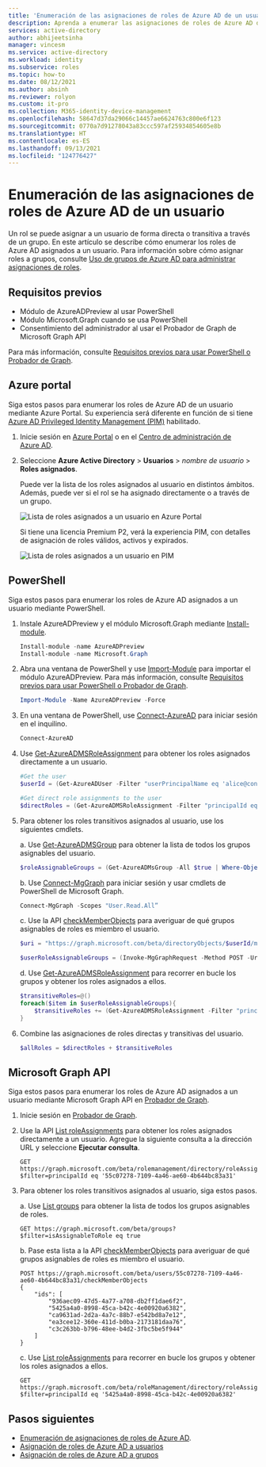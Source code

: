 ```yaml
---
title: 'Enumeración de las asignaciones de roles de Azure AD de un usuario: Azure Active Directory'
description: Aprenda a enumerar las asignaciones de roles de Azure AD de un usuario.
services: active-directory
author: abhijeetsinha
manager: vincesm
ms.service: active-directory
ms.workload: identity
ms.subservice: roles
ms.topic: how-to
ms.date: 08/12/2021
ms.author: absinh
ms.reviewer: rolyon
ms.custom: it-pro
ms.collection: M365-identity-device-management
ms.openlocfilehash: 58647d37da29066c14457ae6624763c800e6f123
ms.sourcegitcommit: 0770a7d91278043a83ccc597af25934854605e8b
ms.translationtype: HT
ms.contentlocale: es-ES
ms.lasthandoff: 09/13/2021
ms.locfileid: "124776427"
---
```

# <a name="list-azure-ad-role-assignments-for-a-user"></a>Enumeración de las asignaciones de roles de Azure AD de un usuario

Un rol se puede asignar a un usuario de forma directa o transitiva a través de un grupo. En este artículo se describe cómo enumerar los roles de Azure AD asignados a un usuario. Para información sobre cómo asignar roles a grupos, consulte [Uso de grupos de Azure AD para administrar asignaciones de roles](groups-concept.md).

## <a name="prerequisites"></a>Requisitos previos

- Módulo de AzureADPreview al usar PowerShell
- Módulo Microsoft.Graph cuando se usa PowerShell
- Consentimiento del administrador al usar el Probador de Graph de Microsoft Graph API

Para más información, consulte [Requisitos previos para usar PowerShell o Probador de Graph](prerequisites.md).

## <a name="azure-portal"></a>Azure portal
Siga estos pasos para enumerar los roles de Azure AD de un usuario mediante Azure Portal. Su experiencia será diferente en función de si tiene [Azure AD Privileged Identity Management (PIM)](../privileged-identity-management/pim-configure.md) habilitado.

1. Inicie sesión en [Azure Portal](https://portal.azure.com) o en el [Centro de administración de Azure AD](https://aad.portal.azure.com).

2. Seleccione **Azure Active Directory** > **Usuarios** > *nombre de usuario* > **Roles asignados**.

    Puede ver la lista de los roles asignados al usuario en distintos ámbitos. Además, puede ver si el rol se ha asignado directamente o a través de un grupo.
    
    ![Lista de roles asignados a un usuario en Azure Portal](./media/list-role-assignments-users/list-role-definition.png)

    Si tiene una licencia Premium P2, verá la experiencia PIM, con detalles de asignación de roles válidos, activos y expirados.

    ![Lista de roles asignados a un usuario en PIM](./media/list-role-assignments-users/list-role-definition-pim.png)

## <a name="powershell"></a>PowerShell

Siga estos pasos para enumerar los roles de Azure AD asignados a un usuario mediante PowerShell.

1. Instale AzureADPreview y el módulo Microsoft.Graph mediante [Install-module](/powershell/azure/active-directory/install-adv2).
  
    ```powershell
    Install-module -name AzureADPreview
    Install-module -name Microsoft.Graph
    ```
  
2. Abra una ventana de PowerShell y use [Import-Module](/powershell/module/microsoft.powershell.core/import-module) para importar el módulo AzureADPreview. Para más información, consulte [Requisitos previos para usar PowerShell o Probador de Graph](prerequisites.md).

    ```powershell
    Import-Module -Name AzureADPreview -Force
    ```

3. En una ventana de PowerShell, use [Connect-AzureAD](/powershell/module/azuread/connect-azuread) para iniciar sesión en el inquilino.

    ```powershell
    Connect-AzureAD
    ```
4. Use [Get-AzureADMSRoleAssignment](/powershell/module/azuread/get-azureadmsroleassignment) para obtener los roles asignados directamente a un usuario.

    ```powershell
    #Get the user
    $userId = (Get-AzureADUser -Filter "userPrincipalName eq 'alice@contoso.com'").ObjectId

    #Get direct role assignments to the user
    $directRoles = (Get-AzureADMSRoleAssignment -Filter "principalId eq '$userId'").RoleDefinitionId
    ```

5. Para obtener los roles transitivos asignados al usuario, use los siguientes cmdlets.
  
    a. Use [Get-AzureADMSGroup](/powershell/module/azuread/get-azureadmsgroup) para obtener la lista de todos los grupos asignables del usuario.  
  
      ```powershell
      $roleAssignableGroups = (Get-AzureADMsGroup -All $true | Where-Object IsAssignableToRole -EQ 'True').Id
      ```

    b. Use [Connect-MgGraph](/graph/powershell/get-started) para iniciar sesión y usar cmdlets de PowerShell de Microsoft Graph.
  
      ```powershell
      Connect-MgGraph -Scopes "User.Read.All”
      ```
  
    c. Use la API [checkMemberObjects](/graph/api/user-checkmemberobjects) para averiguar de qué grupos asignables de roles es miembro el usuario. 
    
      ```powershell
      $uri = "https://graph.microsoft.com/beta/directoryObjects/$userId/microsoft.graph.checkMemberObjects"

      $userRoleAssignableGroups = (Invoke-MgGraphRequest -Method POST -Uri $uri -Body @{"ids"= $roleAssignableGroups}).value
      ```
  
    d. Use [Get-AzureADMSRoleAssignment](/powershell/module/azuread/get-azureadmsroleassignment) para recorrer en bucle los grupos y obtener los roles asignados a ellos.
  
      ```powershell
      $transitiveRoles=@()
      foreach($item in $userRoleAssignableGroups){
          $transitiveRoles += (Get-AzureADMSRoleAssignment -Filter "principalId eq '$item'").RoleDefinitionId
      }
      ```

6. Combine las asignaciones de roles directas y transitivas del usuario.
  
    ```powershell
    $allRoles = $directRoles + $transitiveRoles
    ```
  
## <a name="microsoft-graph-api"></a>Microsoft Graph API

Siga estos pasos para enumerar los roles de Azure AD asignados a un usuario mediante Microsoft Graph API en [Probador de Graph](https://aka.ms/ge).

1. Inicie sesión en [Probador de Graph](https://aka.ms/ge).

1. Use la API [List roleAssignments](/graph/api/rbacapplication-list-roleassignments) para obtener los roles asignados directamente a un usuario. Agregue la siguiente consulta a la dirección URL y seleccione **Ejecutar consulta**.

   ```HTTP
   GET https://graph.microsoft.com/beta/rolemanagement/directory/roleAssignments?$filter=principalId eq '55c07278-7109-4a46-ae60-4b644bc83a31'
   ```
  
3. Para obtener los roles transitivos asignados al usuario, siga estos pasos.

    a. Use [List groups](/graph/api/group-list) para obtener la lista de todos los grupos asignables de roles.
  
      ```HTTP
      GET https://graph.microsoft.com/beta/groups?$filter=isAssignableToRole eq true 
      ```
  
    b. Pase esta lista a la API [checkMemberObjects](/graph/api/user-checkmemberobjects) para averiguar de qué grupos asignables de roles es miembro el usuario. 
    
      ```HTTP
      POST https://graph.microsoft.com/beta/users/55c07278-7109-4a46-ae60-4b644bc83a31/checkMemberObjects
      {
          "ids": [
              "936aec09-47d5-4a77-a708-db2ff1dae6f2",
              "5425a4a0-8998-45ca-b42c-4e00920a6382",
              "ca9631ad-2d2a-4a7c-88b7-e542bd8a7e12",
              "ea3cee12-360e-411d-b0ba-2173181daa76",
              "c3c263bb-b796-48ee-b4d2-3fbc5be5f944"
          ]
      }
      ```
  
    c. Use [List roleAssignments](/graph/api/rbacapplication-list-roleassignments) para recorrer en bucle los grupos y obtener los roles asignados a ellos.
  
      ```HTTP
      GET https://graph.microsoft.com/beta/roleManagement/directory/roleAssignments?$filter=principalId eq '5425a4a0-8998-45ca-b42c-4e00920a6382' 
      ```

## <a name="next-steps"></a>Pasos siguientes

* [Enumeración de asignaciones de roles de Azure AD](view-assignments.md).
* [Asignación de roles de Azure AD a usuarios](manage-roles-portal.md)
* [Asignación de roles de Azure AD a grupos](groups-assign-role.md)
